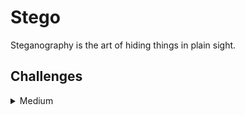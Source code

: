 # Stego
Steganography is the art of hiding things in plain sight.

## Challenges
<details>
<summary>Medium</summary>

|Problem|Points|
|-|-|
|[Forest](./Forest/README.md)|40|
</details>